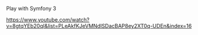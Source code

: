 Play with Symfony 3

https://www.youtube.com/watch?v=8gtqYEb20qI&list=PLeAkfKJeVMNdlSDacBAP8ey2XT0q-UDEn&index=16